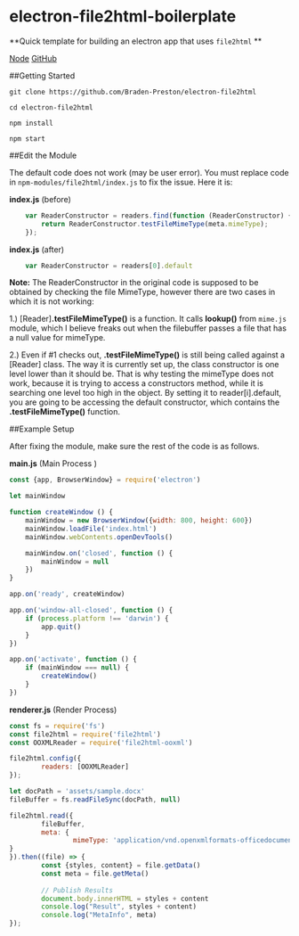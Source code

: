 # electron-file2html-boilerplate

**Quick template for building an electron app that uses `file2html` **

[Node](https://www.npmjs.com/package/file2html)
[GitHub](https://github.com/file2html/file2htmll)

##Getting Started

`git clone https://github.com/Braden-Preston/electron-file2html`
 
`cd electron-file2html`
 
`npm install`
 
`npm start`
 

##Edit the Module

The default code does not work (may be user error). You must replace code in `npm-modules/file2html/index.js` to fix the issue. Here it is:

**index.js** (before)
```javascript
    var ReaderConstructor = readers.find(function (ReaderConstructor) {
        return ReaderConstructor.testFileMimeType(meta.mimeType);
    });
```

**index.js** (after)
```javascript
	var ReaderConstructor = readers[0].default
```
**Note:** The ReaderConstructor in the original code is supposed to be obtained by checking the file MimeType, however there are two cases in which it is not working:

1.) [Reader]**.testFileMimeType()** is a function. It calls **lookup()** from `mime.js` module, which I believe freaks out when the filebuffer passes a file that has a null value for mimeType. 

2.) Even if #1 checks out, **.testFileMimeType()** is still being called against a [Reader] class. The way it is currently set up, the class constructor is one level lower than it should be. That is why testing the mimeType does not work, because it is trying to access a constructors method, while it is searching one level too high in the object. By setting it to reader[i].default, you are going to be accessing the default constructor, which contains the **.testFileMimeType()** function.

##Example Setup

After fixing the module, make sure the rest of the code is as follows.

**main.js** (Main Process )
```javascript
const {app, BrowserWindow} = require('electron')

let mainWindow

function createWindow () {
	mainWindow = new BrowserWindow({width: 800, height: 600})
	mainWindow.loadFile('index.html')
	mainWindow.webContents.openDevTools()

	mainWindow.on('closed', function () {
		mainWindow = null
	})
}

app.on('ready', createWindow)

app.on('window-all-closed', function () {
	if (process.platform !== 'darwin') {
		app.quit()
	}
})

app.on('activate', function () {
	if (mainWindow === null) {
		createWindow()
	}
})
```

**renderer.js** (Render Process)
```javascript
const fs = require('fs')
const file2html = require('file2html')
const OOXMLReader = require('file2html-ooxml')

file2html.config({
		readers: [OOXMLReader]
});

let docPath = 'assets/sample.docx'
fileBuffer = fs.readFileSync(docPath, null)

file2html.read({
		fileBuffer,
		meta: {
				mimeType: 'application/vnd.openxmlformats-officedocument.wordprocessingml.document'
}
}).then((file) => {
		const {styles, content} = file.getData()		
		const meta = file.getMeta()
		
		// Publish Results
		document.body.innerHTML = styles + content
		console.log("Result", styles + content)
		console.log("MetaInfo", meta)
});
```
